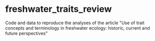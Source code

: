 # freshwater_traits_review
Code and data to reproduce the analyses of the article "Use of trait concepts and terminology in freshwater ecology: historic, current and future perspectives"
